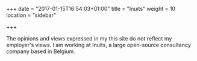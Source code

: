 +++
date = "2017-01-15T16:54:03+01:00"
title = "Inuits"
weight = 10
location = "sidebar"

+++


The opinions and views expressed in my this site do not reflect my employer's
views. I am working at Inuits, a large open-source consultancy company based in
Belgium.
